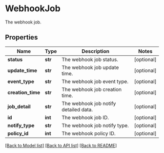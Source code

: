 # WebhookJob

The webhook job.

## Properties
Name | Type | Description | Notes
------------ | ------------- | ------------- | -------------
**status** | **str** | The webhook job status. | [optional] 
**update_time** | **str** | The webhook job update time. | [optional] 
**event_type** | **str** | The webhook job event type. | [optional] 
**creation_time** | **str** | The webhook job creation time. | [optional] 
**job_detail** | **str** | The webhook job notify detailed data. | [optional] 
**id** | **int** | The webhook job ID. | [optional] 
**notify_type** | **str** | The webhook job notify type. | [optional] 
**policy_id** | **int** | The webhook policy ID. | [optional] 

[[Back to Model list]](../README.md#documentation-for-models) [[Back to API list]](../README.md#documentation-for-api-endpoints) [[Back to README]](../README.md)


